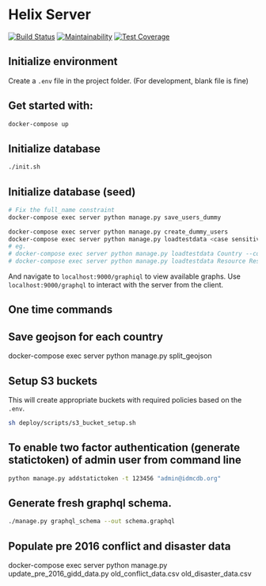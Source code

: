 # Helix Server

[![Build Status](https://github.com/idmc-labs/helix-server/actions/workflows/test_runner.yml/badge.svg)](https://github.com/idmc-labs/helix-server/actions)
[![Maintainability](https://api.codeclimate.com/v1/badges/2322f4f0041caffe4742/maintainability)](https://codeclimate.com/github/idmc-labs/helix-server/maintainability)
[![Test Coverage](https://api.codeclimate.com/v1/badges/2322f4f0041caffe4742/test_coverage)](https://codeclimate.com/github/idmc-labs/helix-server/test_coverage)

## Initialize environment

Create a `.env` file in the project folder. (For development, blank file is fine)

## Get started with:

```bash
docker-compose up
```

## Initialize database

```bash
./init.sh
```

## Initialize database (seed)
```bash
# Fix the full_name constraint
docker-compose exec server python manage.py save_users_dummy

docker-compose exec server python manage.py create_dummy_users
docker-compose exec server python manage.py loadtestdata <case sensitive model_names> --count 2
# eg.
# docker-compose exec server python manage.py loadtestdata Country --count 2
# docker-compose exec server python manage.py loadtestdata Resource ResourceGroup --count 2
```

And navigate to `localhost:9000/graphiql` to view available graphs.
Use `localhost:9000/graphql` to interact with the server from the client.

## One time commands

## Save geojson for each country

docker-compose exec server python manage.py split_geojson

## Setup S3 buckets

This will create appropriate buckets with required policies based on the `.env`.

```bash
sh deploy/scripts/s3_bucket_setup.sh
```

## To enable two factor authentication (generate statictoken) of admin user from command line
```bash
python manage.py addstatictoken -t 123456 "admin@idmcdb.org"
```


## Generate fresh graphql schema.
```bash
./manage.py graphql_schema --out schema.graphql
```

## Populate pre 2016 conflict and disaster data
docker-compose exec server python manage.py update_pre_2016_gidd_data.py old_conflict_data.csv old_disaster_data.csv
